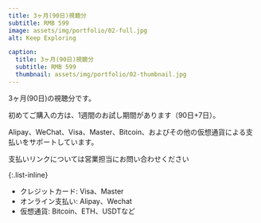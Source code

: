 ```yaml
---
title: 3ヶ月(90日)視聴分
subtitle: RMB 599
image: assets/img/portfolio/02-full.jpg
alt: Keep Exploring

caption:
  title: 3ヶ月(90日)視聴分
  subtitle: RMB 599
  thumbnail: assets/img/portfolio/02-thumbnail.jpg
---
```

3ヶ月(90日)の視聴分です。

初めてご購入の方は、1週間のお試し期間があります（90日+7日）。

Alipay、WeChat、Visa、Master、Bitcoin、およびその他の仮想通貨による支払いをサポートしています。

支払いリンクについては営業担当にお問い合わせください

{:.list-inline}
- クレジットカード: Visa、Master
- オンライン支払い: Alipay、Wechat
- 仮想通貨: Bitcoin、ETH、USDTなど
